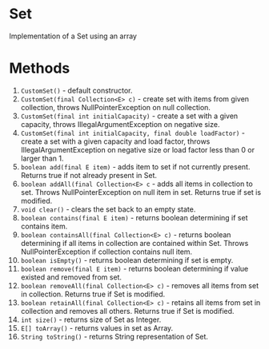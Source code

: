 # Set
Implementation of a Set using an array

# Methods
1. `CustomSet()` - default constructor.
2. `CustomSet(final Collection<E> c)` - create set with items from given collection, throws NullPointerException on null collection.
3. `CustomSet(final int initialCapacity)` - create a set with a given capacity, throws IllegalArgumentException on negative size.
4. `CustomSet(final int initialCapacity, final double loadFactor)` - create a set with a given capacity and load factor, throws IllegalArgumentException on negative size or load factor less than 0 or larger than 1.
5. `boolean add(final E item)` - adds item to set if not currently present. Returns true if not already present in Set.
6. `boolean addAll(final Collection<E> c` - adds all items in collection to set. Throws NullPointerException on null item in set. Returns true if set is modified.
7. `void clear()` - clears the set back to an empty state.
8. `boolean contains(final E item)` - returns boolean determining if set contains item.
9. `boolean containsAll(final Collection<E> c)` - returns boolean determining if all items in collection are contained within Set. Throws NullPointerException if collection contains null item.
10. `boolean isEmpty()` - returns boolean determining if set is empty.
11. `boolean remove(final E item)` - returns boolean determining if value existed and removed from set.
12. `boolean removeAll(final Collection<E> c)` - removes all items from set in collection. Returns true if Set is modified.
13. `boolean retainAll(final Collection<E> c)` - retains all items from set in collection and removes all others. Returns true if Set is modified.
14. `int size()` - returns size of Set as Integer.
15. `E[] toArray()` - returns values in set as Array.
16. `String toString()` - returns String representation of Set.